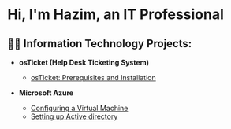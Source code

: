 <h1>Hi, I'm Hazim, an IT Professional

<h2>👨‍💻 Information Technology Projects:</h2>

- <b>osTicket (Help Desk Ticketing System)</b>
  - [osTicket: Prerequisites and Installation](https://github.com/hazim2016/osticket-prereqs)
  
- <b>Microsoft Azure</b>
  - [Configuring a Virtual Machine](https://github.com/hazim2016/configure-vm)
  - [Setting up Active directory](https://github.com/hazim2016/settingup-ad)


